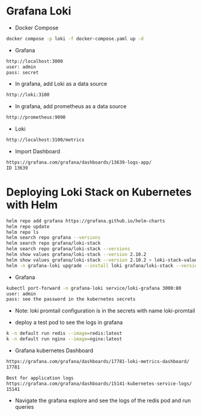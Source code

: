 # Grafana Loki

- Docker Compose
```bash
docker compose -p loki -f docker-compose.yaml up -d
```

- Grafana
```bash
http://localhost:3000
user: admin
pass: secret
```

- In grafana, add Loki as a data source
```bash
http://loki:3100
```

- In grafana, add prometheus as a data source
```bash
http://prometheus:9090
```

- Loki
```bash
http://localhost:3100/metrics
```

- Import Dashboard
```bash
https://grafana.com/grafana/dashboards/13639-logs-app/
ID 13639
```

# Deploying Loki Stack on Kubernetes with Helm
```bash
helm repo add grafana https://grafana.github.io/helm-charts
helm repo update
helm repo ls
helm search repo grafana --versions
helm search repo grafana/loki-stack
helm search repo grafana/loki-stack --versions
helm show values grafana/loki-stack --version 2.10.2
helm show values grafana/loki-stack --version 2.10.2 > loki-stack-values.yaml
helm -n grafana-loki upgrade --install loki grafana/loki-stack --version 2.10.2 --create-namespace -f loki-stack-values.yaml --wait
```

- Grafana
```bash
kubectl port-forward -n grafana-loki service/loki-grafana 3000:80
user: admin
pass: see the password in the kubernetes secrets
```

- Note: loki promtail configuration is in the secrets with name loki-promtail 

- deploy a test pod to see the logs in grafana
```bash
k -n default run redis --image=redis:latest
k -n default run nginx --image=nginx:latest
```

- Grafana kubernetes Dashboard
```bash
https://grafana.com/grafana/dashboards/17781-loki-metrics-dashboard/
17781

Best for application logs
https://grafana.com/grafana/dashboards/15141-kubernetes-service-logs/
15141
```

- Navigate the grafana explore and see the logs of the redis pod and run queries